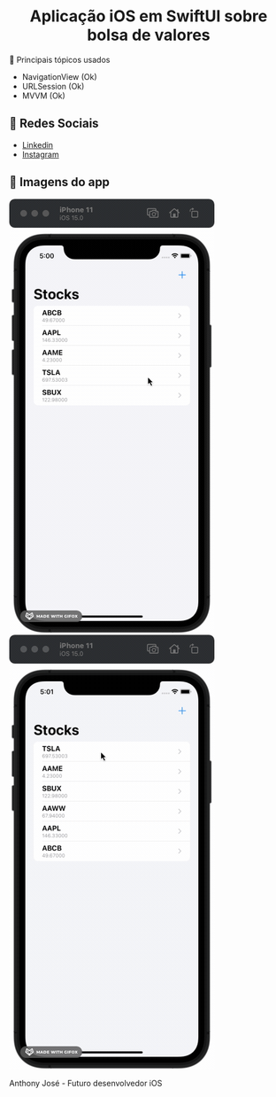
<h1 align="center">
    Aplicação iOS em SwiftUI sobre bolsa de valores
</h1

## 🔖 Principais tópicos usados

- NavigationView (Ok)
- URLSession (Ok)
- MVVM (Ok)
    
## 🔖 Redes Sociais

- [Linkedin](https://www.linkedin.com/in/anthony-josé-94b151144/)
- [Instagram](https://www.instagram.com/start_a193/)

## 🚀 Imagens do app
    
![Alt Text](https://github.com/AnthonyBuilder/StocksBag/blob/main/assets/stock1.gif)
![Alt Text](https://github.com/AnthonyBuilder/StocksBag/blob/main/assets/stock2.gif)
    
Anthony José - Futuro desenvolvedor iOS
